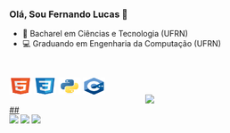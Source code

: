 ### Olá, Sou Fernando Lucas 👋

- 🏫 Bacharel em Ciências e Tecnologia (UFRN)
- 💻 Graduando em Engenharia da Computação (UFRN)
 ##

<div style="display: inline_block"><br>
  <img align="center" alt="HTML" height="30" width="40" src="https://raw.githubusercontent.com/devicons/devicon/master/icons/html5/html5-original.svg">
  <img align="center" alt="CSS" height="30" width="40" src="https://raw.githubusercontent.com/devicons/devicon/master/icons/css3/css3-original.svg">
  <img align="center" alt="Python" height="30" width="40" src="https://raw.githubusercontent.com/devicons/devicon/master/icons/python/python-original.svg">
  <img align="center" alt="Cplusplus" height="30" width="40" src="https://github.com/devicons/devicon/blob/master/icons/cplusplus/cplusplus-original.svg">
</div>
<div align="center">
  <a href="https://github.com/NandoLucas">
  <img height="180em" src="https://github-readme-stats.vercel.app/api/top-langs/?username=NandoLucas&layout=compact&langs_count=7&theme=github_dark"/>
</div>
 ##
  
 <div> 
  <a href="https://instagram.com/fernandolukas1" target="_blank"><img src="https://img.shields.io/badge/-Instagram-%23E4405F?style=for-the-badge&logo=instagram&logoColor=white" target="_blank"></a>
 	<a href="https://www.twitch.tv/nn4nd0" target="_blank"><img src="https://img.shields.io/badge/Twitch-9146FF?style=for-the-badge&logo=twitch&logoColor=white" target="_blank"></a>
  <a href = ""><img src="https://img.shields.io/badge/-Gmail-%23333?style=for-the-badge&logo=gmail&logoColor=white" target="_blank"></a>
 
</div>
